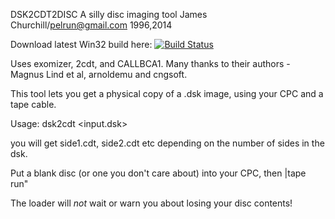 DSK2CDT2DISC
A silly disc imaging tool
James Churchill/pelrun@gmail.com 1996,2014

Download latest Win32 build here: [![Build Status](https://drone.io/github.com/pelrun/dsk2cdt2disc/status.png)](https://drone.io/github.com/pelrun/dsk2cdt2disc/files)

Uses exomizer, 2cdt, and CALLBCA1.
Many thanks to their authors - Magnus Lind et al, arnoldemu and cngsoft.

This tool lets you get a physical copy of a .dsk image, using your CPC and a tape cable.

Usage: dsk2cdt <input.dsk>

you will get side1.cdt, side2.cdt etc depending on the number of sides in the dsk.

Put a blank disc (or one you don't care about) into your CPC, then
|tape
run"

The loader will *not* wait or warn you about losing your disc contents!
